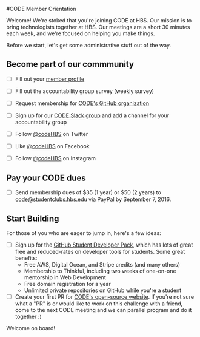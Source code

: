 #CODE Member Orientation

Welcome! We're stoked that you're joining CODE at HBS. Our mission is to bring technologists together at HBS. Our meetings are a short 30 minutes each week, and we're focused on helping you make things. 

Before we start, let's get some administrative stuff out of the way.

## Become part of our commmunity
- [ ] Fill out your [member profile](https://docs.google.com/spreadsheets/d/183cUm7faXCFAFDo1p5W0D46Hh5tXWA94P9mGvJR3RC0/edit?usp=sharing)

- [ ] Fill out the accountability group survey (weekly survey)

- [ ] Request membership for [CODE's GitHub organization](http://github.com/codehbs)

- [ ] Sign up for our [CODE Slack group](http://codehbs.slack.com) and add a channel for your accountability group

- [ ] Follow [@codeHBS](http://twitter.com/codehbs) on Twitter

- [ ] Like [@codeHBS](http://facebook.com/codehbs) on Facebook

- [ ] Follow [@codeHBS](http://instagram.com/codehbs) on Instagram

## Pay your CODE dues
- [ ] Send membership dues of $35 (1 year) or $50 (2 years) to code@studentclubs.hbs.edu via PayPal by September 7, 2016.

## Start Building
For those of you who are eager to jump in, here's a few ideas:
- [ ] Sign up for the [GitHub Student Developer Pack](https://education.github.com/pack), which has lots of great free and reduced-rates on developer tools for students. Some great benefits:
    - Free AWS, Digital Ocean, and Stripe credits (and many others)
    - Membership to Thinkful, including two weeks of one-on-one mentorship in Web Development
    - Free domain registration for a year
    - Unlimited private repositories on GitHub while you're a student
- [ ] Create your first PR for [CODE's open-source website](https://github.com/codehbs/codehbs-official-homepage). If you're not sure what a "PR" is or would like to work on this challenge with a friend, come to the next CODE meeting and we can parallel program and do it together :)

Welcome on board!
